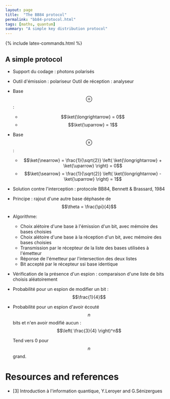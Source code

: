 ```yaml
---
layout: page
title:  "The BB84 protocol"
permalink: "bb84-protocol.html"
tags: [maths, quantum]
summary: "A simple key distribution protocol"
---
```


{% include latex-commands.html %}


## A simple protocol
* Support du codage : photons polarisés
* Outil d'émission : polariseur
        Outil de réception : analyseur
* Base $$\oplus$$ :
	- $$\ket{\longrightarrow} = 0$$
    - $$\ket{\uparrow} = 1$$
* Base $$\otimes$$ :
    - $$\ket{\nearrow} = \frac{1}{\sqrt{2}} \left( \ket{\longrightarrow} + \ket{\uparrow} \right) = 0$$
    - $$\ket{\searrow} = \frac{1}{\sqrt{2}} \left( \ket{\longrightarrow} - \ket{\uparrow} \right) = 1$$
* Solution contre l'interception : protocole BB84, Bennett & Brassard, 1984
* Principe : rajout d'une autre base déphasée de $$\theta = \frac{\pi}{4}$$
* Algorithme:
    - Choix alétoire d'une base à l'émission d'un bit, avec mémoire des bases choisies
    - Choix alétoire d'une base à la réception d'un bit, avec mémoire des bases choisies
    - Transmission par le récepteur de la liste des bases utilisées à l'émetteur
    - Réponse de l'émetteur par l'intersection des deux listes
    - Bit accepté par le récepteur ssi base identique
* Vérification de la présence d'un espion : comparaison d'une liste de bits choisis aléatoirement
* Probabilité pour un espion de modifier un bit : $$\frac{1}{4}$$
* Probabilité pour un espion d'avoir écouté $$n$$ bits et n'en avoir modifié aucun : $$\left( \frac{3}{4} \right)^n$$

  Tend vers 0 pour $$n$$ grand.

# Resources and references
* [3] Introduction à l'information quantique, Y.Leroyer and G.Sénizergues
